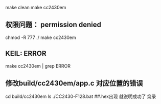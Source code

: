 make clean
make cc2430em
## 权限问题： permission denied
chmod -R 777 ./
make cc2430em
## KEIL: ERROR
make cc2430em | grep ERROR
## 修改build/cc2430em/app.c 对应位置的错误
cd build/cc2430em
ls
./CC2430-F128.bat
##.hex出现 就说明成功了 烧录
